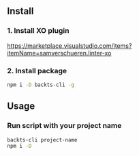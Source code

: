 ## Install
### 1. Install XO plugin
https://marketplace.visualstudio.com/items?itemName=samverschueren.linter-xo
### 2. Install package
```sh
npm i -D backts-cli -g
```

## Usage
### Run script with your project name
```sh
backts-cli project-name
npm i -D
```
